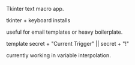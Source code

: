 Tkinter text macro app.

tkinter + keyboard installs

useful for email templates or heavy boilerplate.

template secret + "Current Trigger" || secret + "!"

currently working in variable interpolation.
